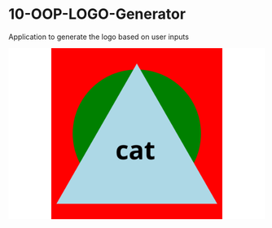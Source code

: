 # 10-OOP-LOGO-Generator
Application to generate the logo based on user inputs

![](./examples/sample.svg)
